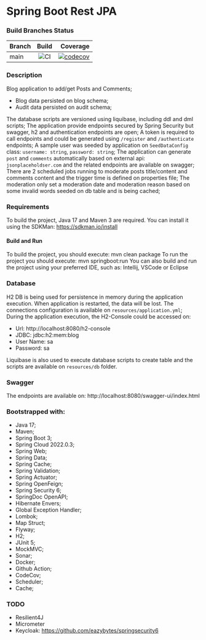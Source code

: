 # Spring Boot Rest JPA

### Build Branches Status

| Branch |                                          Build                                           |                                                                                                                                                   Coverage |
|--------|:----------------------------------------------------------------------------------------:|-----------------------------------------------------------------------------------------------------------------------------------------------------------:|
| main   | ![CI](https://github.com/oseasjs/springboot-rest-jpa/workflows/CI/badge.svg?branch=main) | [![codecov](https://codecov.io/gh/oseasjs/springboot-rest-jpa/branch/main/graph/badge.svg)](https://codecov.io/gh/oseasjs/springboot-rest-jpa/branch/main) |

### Description

Blog application to add/get Posts and Comments;

* Blog data persisted on blog schema;
* Audit data persisted on audit schema;

The database scripts are versioned using liquibase, including ddl and dml scripts;
The application provide endpoints secured by Spring Security but swagger, h2 and authentication endpoints are open;
A token is required to call endpoints and could be generated using `/register` and `/authenticate` endpoints;
A sample user was seeded by application on `SeedDataConfig` class: `username: string`, `password: string`;
The application can generate `post` and `comments` automatically based on external api: `jsonplaceholdser.com` and the related endpoints are available on swagger;
There are 2 scheduled jobs running to moderate posts title/content and comments content and the trigger time is defined on properties file; 
The moderation only set a moderation date and moderation reason based on some invalid words seeded on db table and is being cached;  

### Requirements

To build the project, Java 17 and Maven 3 are required. 
You can install it using the SDKMan: 
https://sdkman.io/install

#### Build and Run

To build the project, you should execute: mvn clean package
To run the project you should execute: mvn springboot:run
You can also build and run the project using your preferred IDE, such as: Intellij, VSCode or Eclipse

### Database

H2 DB is being used for persistence in memory during the application execution.
When application is restarted, the data will be lost.
The connections configuration is available on `resources/application.yml`;
During the application execution, the H2-Console could be accessed on: 

* Url: http://localhost:8080/h2-console
* JDBC: jdbc:h2:mem:blog
* User Name: sa
* Password: sa

Liquibase is also used to execute database scripts to create table and the scripts are available on `resources/db` folder.

### Swagger

The endpoints are available on:
http://localhost:8080/swagger-ui/index.html

### Bootstrapped with:

- Java 17;
- Maven;
- Spring Boot 3;
- Spring Cloud 2022.0.3;
- Spring Web;
- Spring Data;
- Spring Cache;
- Spring Validation;
- Spring Actuator;
- Spring OpenFeign;
- Spring Security 6;
- SpringDoc OpenAPI;
- Hibernate Envers;
- Global Exception Handler;
- Lombok;
- Map Struct;
- Flyway;
- H2;
- JUnit 5;
- MockMVC;
- Sonar;
- Docker;
- Github Action;
- CodeCov;
- Scheduler;
- Cache;

### TODO

- Resilient4J
- Micrometer
- Keycloak: https://github.com/eazybytes/springsecurity6
